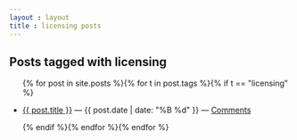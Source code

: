 ```yaml
---
layout : layout
title : licensing posts
---
```


<h2>Posts tagged with licensing</h2>
<ul class="tagged-posts">
{% for post in site.posts %}{% for t in post.tags %}{% if t == "licensing" %}
	<li><p><a href="{{ post.url }}">{{ post.title }}</a> &mdash; {{ post.date | date: "%B %d" }} &mdash; <a href="{{ post.url }}#disqus_thread">Comments</a></p></li>
{% endif %}{% endfor %}{% endfor %}
</ul>
